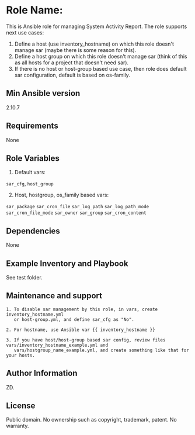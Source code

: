 Role Name:
==========
This is Ansible role for managing System Activity Report. 
The role supports next use cases:

1. Define a host (use inventory_hostname) on which this role doesn't manage sar (maybe there is some reason for this).   
2. Define a host group on which this role doesn't manage sar (think of this as all hosts for a project that doesn't need sar).  
3. If there is no host or host-group based use case, then role does default sar configuration, default is based on os-family.  

Min Ansible version
-------------------
2.10.7

Requirements
------------
None

Role Variables
--------------

1. Default vars:

```sar_cfg```, ```host_group```

2. Host, hostgroup, os_family based vars:

```sar_package```
```sar_cron_file```
```sar_log_path```
```sar_log_path_mode```
```sar_cron_file_mode```
```sar_owner```
```sar_group```
```sar_cron_content```

Dependencies
------------
None

Example Inventory and Playbook
-----------------------------
See test folder.

Maintenance and support
-----------------------

```
1. To disable sar management by this role, in vars, create inventory_hostname.yml 
   or host-group.yml, and define sar_cfg as "No". 

2. For hostname, use Ansible var {{ inventory_hostname }}

3. If you have host/host-group based sar config, review files vars/inventory_hostname_example.yml and 
   vars/hostgroup_name_example.yml, and create something like that for your hosts. 
```

Author Information
------------------
ZD.

License
---------
Public domain. No ownership such as copyright, trademark, patent. No warranty.
